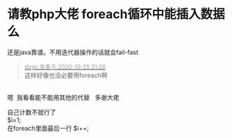 # 请教php大佬 foreach循环中能插入数据么


还是java靠谱。不用迭代器操作的话就会fail-fast

<div class="quote"><blockquote><font size="2"><a href="https://www.hostloc.com/forum.php?mod=redirect&amp;goto=findpost&amp;pid=9351335&amp;ptid=758377" target="_blank"><font color="#999999">duyu 发表于 2020-10-25 21:26</font></a></font><br />
这样好像也没必要用foreach啊</blockquote></div><br />
嗯&nbsp;&nbsp;我看看能不能用其他的代替&nbsp; &nbsp;多谢大佬<img src="static/image/smiley/yct/001.gif" smilieid="48" border="0" alt="" />

自己计数不就行了<br />
$i=1;<br />
在foreach里面最后一行 $i++;<img src="static/image/smiley/default/lol.gif" smilieid="12" border="0" alt="" />
